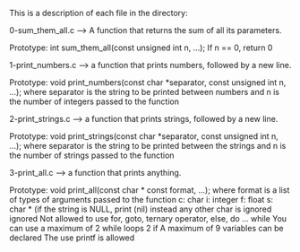 This is a description of each file in the directory:

0-sum_them_all.c --> A function that returns the sum of all its parameters.

Prototype: int sum_them_all(const unsigned int n, ...);
If n == 0, return 0

1-print_numbers.c -->  a function that prints numbers, followed by a new line.

Prototype: void print_numbers(const char *separator, const unsigned int n, ...);
where separator is the string to be printed between numbers
and n is the number of integers passed to the function

2-print_strings.c --> a function that prints strings, followed by a new line.

Prototype: void print_strings(const char *separator, const unsigned int n, ...);
where separator is the string to be printed between the strings
and n is the number of strings passed to the function

3-print_all.c --> a function that prints anything.

Prototype: void print_all(const char * const format, ...);
where format is a list of types of arguments passed to the function
c: char
i: integer
f: float
s: char * (if the string is NULL, print (nil) instead
any other char is ignored  ignored
Not allowed to use for, goto, ternary operator, else, do ... while
You can use a maximum of
2 while loops
2 if
A maximum of 9 variables can be declared
The use printf is allowed
